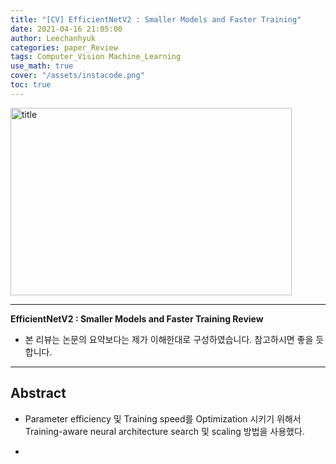 ```yaml
---
title: "[CV] EfficientNetV2 : Smaller Models and Faster Training"
date: 2021-04-16 21:05:00
author: Leechanhyuk
categories: paper_Review
tags: Computer_Vision Machine_Learning
use_math: true
cover: "/assets/instacode.png"
toc: true
---
```


<img src="/assets/image/EfficientNetV2/FRONT.PNG" width="450px" height="300px" title="title" alt="title">

* * *

**EfficientNetV2 : Smaller Models and Faster Training Review**

 - 본 리뷰는 논문의 요약보다는 제가 이해한대로 구성하였습니다. 참고하시면 좋을 듯 합니다.

* * *

## Abstract

 - Parameter efficiency 및 Training speed를 Optimization 시키기 위해서 Training-aware neural architecture search 및 scaling 방법을 사용했다.

 - 
